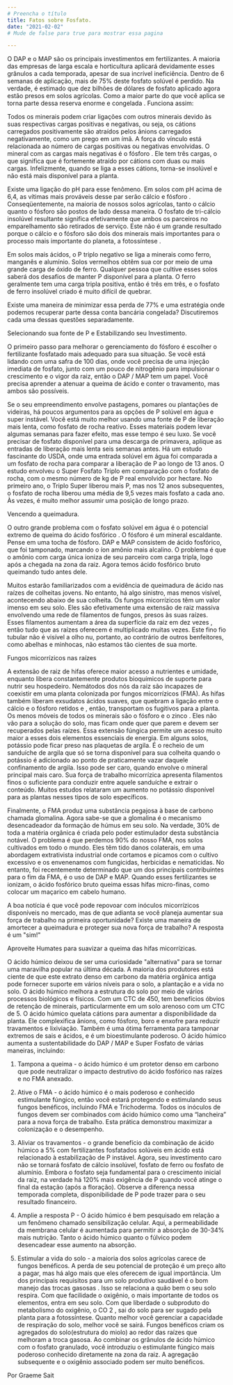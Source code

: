 ```yaml
---
# Preencha o título
title: Fatos sobre Fosfato.
date: "2021-02-02"
# Mude de false para true para mostrar essa pagina

---
```




O DAP e o MAP são os principais investimentos em fertilizantes. A maioria das empresas de larga escala e horticultura aplicará devidamente esses grânulos a cada temporada, apesar de sua incrível ineficiência. Dentro de 6 semanas de aplicação, mais de 75% deste fosfato solúvel é perdido. Na verdade, é estimado que dez bilhões de dólares de fosfato aplicado agora estão presos em solos agrícolas. Como a maior parte do que você aplica se torna parte dessa reserva enorme e congelada . Funciona assim:

Todos os minerais podem criar ligações com outros minerais devido às suas respectivas cargas positivas e negativas, ou seja, os cátions carregados positivamente são atraídos pelos ânions carregados negativamente, como um prego em um ímã. A força do vínculo está relacionada ao número de cargas positivas ou negativas envolvidas. O mineral com as cargas mais negativas é o fósforo . Ele tem três cargas, o que significa que é fortemente atraído por cátions com duas ou mais cargas. Infelizmente, quando se liga a esses cátions, torna-se insolúvel e não está mais disponível para a planta.

Existe uma ligação do pH para esse fenômeno. Em solos com pH acima de 6,4, as vítimas mais prováveis ​​desse par serão cálcio e fósforo . Conseqüentemente, na maioria de nossos solos agrícolas, tanto o cálcio quanto o fósforo são postos de lado dessa maneira. O fosfato de tri-cálcio insolúvel resultante significa efetivamente que ambos os parceiros no emparelhamento são retirados de serviço. Este não é um grande resultado porque o cálcio e o fósforo são dois dos minerais mais importantes para o processo mais importante do planeta, a fotossíntese .

Em solos mais ácidos, o P triplo negativo se liga a minerais como ferro, manganês e alumínio. Solos vermelhos obtêm sua cor por meio de uma grande carga de óxido de ferro. Qualquer pessoa que cultive esses solos saberá dos desafios de manter P disponível para a planta. O ferro geralmente tem uma carga tripla positiva, então é três em três, e o fosfato de ferro insolúvel criado é muito difícil de quebrar.

Existe uma maneira de minimizar essa perda de 77% e uma estratégia onde podemos recuperar parte dessa conta bancária congelada? Discutiremos cada uma dessas questões separadamente.

Selecionando sua fonte de P e Estabilizando seu Investimento.

O primeiro passo para melhorar o gerenciamento do fósforo é escolher o fertilizante fosfatado mais adequado para sua situação. Se você está lidando com uma safra de 100 dias, onde você precisa de uma injeção imediata de fosfato, junto com um pouco de nitrogênio para impulsionar o crescimento e o vigor da raiz, então o DAP / MAP tem um papel. Você precisa aprender a atenuar a queima de ácido e conter o travamento, mas ambos são possíveis.

Se o seu empreendimento envolve pastagens, pomares ou plantações de videiras, há poucos argumentos para as opções de P solúvel em água e super instável. Você está muito melhor usando uma fonte de P de liberação mais lenta, como fosfato de rocha reativo. Esses materiais podem levar algumas semanas para fazer efeito, mas esse tempo é seu luxo. Se você precisar de fosfato disponível para uma descarga de primavera, aplique as entradas de liberação mais lenta seis semanas antes. Há um estudo fascinante do USDA, onde uma entrada solúvel em água foi comparada a um fosfato de rocha para comparar a liberação de P ao longo de 13 anos. O estudo envolveu o Super Fosfato Triplo em comparação com o fosfato de rocha, com o mesmo número de kg de P real envolvido por hectare. No primeiro ano, o Triplo Super liberou mais P, mas nos 12 anos subsequentes, o fosfato de rocha liberou uma média de 9,5 vezes mais fosfato a cada ano. Às vezes, é muito melhor assumir uma posição de longo prazo.

Vencendo a queimadura.

O outro grande problema com o fosfato solúvel em água é o potencial extremo de queima do ácido fosfórico . O fósforo é um mineral escaldante. Pense em uma tocha de fósforo. DAP e MAP consistem de ácido fosfórico, que foi tamponado, marcando o íon amônio mais alcalino. O problema é que o amônio com carga única ioniza de seu parceiro com carga tripla, logo após a chegada na zona da raiz. Agora temos ácido fosfórico bruto queimando tudo antes dele.

Muitos estarão familiarizados com a evidência de queimadura de ácido nas raízes de colheitas jovens. No entanto, há algo sinistro, mas menos visível, acontecendo abaixo de sua colheita. Os fungos micorrízicos têm um valor imenso em seu solo. Eles são efetivamente uma extensão de raiz massiva envolvendo uma rede de filamentos de fungos, presos às suas raízes. Esses filamentos aumentam a área da superfície da raiz em dez vezes , então tudo que as raízes oferecem é multiplicado muitas vezes. Este fino fio tubular não é visível a olho nu, portanto, ao contrário de outros benfeitores, como abelhas e minhocas, não estamos tão cientes de sua morte.


Fungos micorrízicos nas raízes

A extensão de raiz de hifas oferece maior acesso a nutrientes e umidade, enquanto libera constantemente produtos bioquímicos de suporte para nutrir seu hospedeiro. Nemátodos dos nós da raiz são incapazes de coexistir em uma planta colonizada por fungos micorrízicos (FMA). As hifas também liberam exsudatos ácidos suaves, que quebram a ligação entre o cálcio e o fósforo retidos e , então, transportam os fugitivos para a planta. Os menos móveis de todos os minerais são o fósforo e o zinco . Eles não vão para a solução do solo, mas ficam onde quer que parem e devem ser recuperados pelas raízes. Essa extensão fúngica permite um acesso muito maior a esses dois elementos essenciais de energia. Em alguns solos, potássio pode ficar preso nas plaquetas de argila. É o recheio de um sanduíche de argila que só se torna disponível para sua colheita quando o potássio é adicionado ao ponto de praticamente vazar daquele confinamento de argila. Isso pode ser caro, quando envolve o mineral principal mais caro. Sua força de trabalho micorrízica apresenta filamentos finos o suficiente para conduzir entre aquele sanduíche e extrair o conteúdo. Muitos estudos relataram um aumento no potássio disponível para as plantas nesses tipos de solo específicos.

Finalmente, o FMA produz uma substância pegajosa à base de carbono chamada glomalina. Agora sabe-se que a glomalina é o mecanismo desencadeador da formação de húmus em seu solo. Na verdade, 30% de toda a matéria orgânica é criada pelo poder estimulador desta substância notável. O problema é que perdemos 90% do nosso FMA, nos solos cultivados em todo o mundo. Eles têm tido danos colaterais, em uma abordagem extrativista industrial onde cortamos e picamos com o cultivo excessivo e os envenenamos com fungicidas, herbicidas e nematicidas. No entanto, foi recentemente determinado que um dos principais contribuintes para o fim da FMA, é o uso de DAP e MAP. Quando esses fertilizantes se ionizam, o ácido fosfórico bruto queima essas hifas micro-finas, como colocar um maçarico em cabelo humano.

A boa notícia é que você pode repovoar com inóculos micorrízicos disponíveis no mercado, mas de que adianta se você planeja aumentar sua força de trabalho na primeira oportunidade? Existe uma maneira de amortecer a queimadura e proteger sua nova força de trabalho? A resposta é um "sim!"

Aproveite Humates para suavizar a queima das hifas micorrízicas.

O ácido húmico deixou de ser uma curiosidade "alternativa" para se tornar uma maravilha popular na última década. A maioria dos produtores está ciente de que este extrato denso em carbono da matéria orgânica antiga pode fornecer suporte em vários níveis para o solo, a plantação e a vida no solo. O ácido húmico melhora a estrutura do solo por meio de vários processos biológicos e físicos. Com um CTC de 450, tem benefícios óbvios de retenção de minerais, particularmente em um solo arenoso com um CTC de 5. O ácido húmico quelata cátions para aumentar a disponibilidade da planta. Ele complexifica ânions, como fósforo, boro e enxofre para reduzir travamentos e lixiviação. Também é uma ótima ferramenta para tamponar extremos de sais e ácidos, e é um bioestimulante poderoso. O ácido húmico aumenta a sustentabilidade do DAP / MAP e Super Fosfato de várias maneiras, incluindo:

1) Tampona a queima - o ácido húmico é um protetor denso em carbono que pode neutralizar o impacto destrutivo do ácido fosfórico nas raízes e no FMA anexado.

2) Ative o FMA - o ácido húmico é o mais poderoso e conhecido estimulante fúngico, então você estará protegendo e estimulando seus fungos benéficos, incluindo FMA e Trichoderma. Todos os inóculos de fungos devem ser combinados com ácido húmico como uma “lancheira” para a nova força de trabalho. Esta prática demonstrou maximizar a colonização e o desempenho.


3) Aliviar os travamentos - o grande benefício da combinação de ácido húmico a 5% com fertilizantes fosfatados solúveis em ácido está relacionado à estabilização de P instável.  Agora, seu investimento caro não se tornará fosfato de cálcio insolúvel, fosfato de ferro ou fosfato de alumínio. Embora o fosfato seja fundamental para o crescimento inicial da raiz, na verdade há 120% mais exigência de P quando você atinge o final da estação (após a floração). Observe a diferença nessa temporada completa, disponibilidade de P pode trazer para o seu resultado financeiro.

4) Amplie a resposta P - O ácido húmico é bem pesquisado em relação a um fenômeno chamado sensibilização celular. Aqui, a permeabilidade da membrana celular é aumentada para permitir a absorção de 30-34% mais nutrição. Tanto o ácido húmico quanto o fúlvico podem desencadear esse aumento na absorção.

4) Estimular a vida do solo - a maioria dos solos agrícolas carece de fungos benéficos. A perda de seu potencial de proteção é um preço alto a pagar, mas há algo mais que eles oferecem de igual importância. Um dos principais requisitos para um solo produtivo saudável é o bom manejo das trocas gasosas . Isso se relaciona a quão bem o seu solo respira. Com que facilidade o oxigênio, o mais importante de todos os elementos, entra em seu solo. Com que liberdade o subproduto do metabolismo do oxigênio, o CO 2 , sai do solo para ser sugado pela planta para a fotossíntese. Quanto melhor você gerenciar a capacidade de respiração do solo, melhor você se sairá. Fungos benéficos criam os agregados do solo(estrutura do miolo) ao redor das raízes que melhoram a troca gasosa. Ao combinar os grânulos de ácido húmico com o fosfato granulado, você introduziu o estimulante fúngico mais poderoso conhecido diretamente na zona da raiz. A agregação subsequente e o oxigênio associado podem ser muito benéficos.



Por Graeme Sait